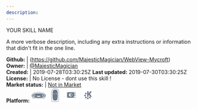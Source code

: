 ```yaml
---
description: 
---
```

YOUR SKILL NAME

A more verbose description, including any extra instructions or
information that didn't fit in the one line.

**Github:** | (https://github.com/MajesticMagician/WebView-Mycroft)  
**Owner:** | [@MajesticMagician](https://github.com/MajesticMagician)  
**Created:** | 2019-07-28T03:30:25Z  **Last updated:** 2019-07-30T03:30:25Z  
**License:** | No License - dont use this skill !  
**Market status:** | [Not in Market](https://market.mycroft.ai/skill/)  
**Platform:**   ![](.gitbook/assets/mark-1-icon.png)  ![](.gitbook/assets/mark-2-icon.png)  ![](.gitbook/assets/picroft-icon.png)  ![](.gitbook/assets/kde.png)   
